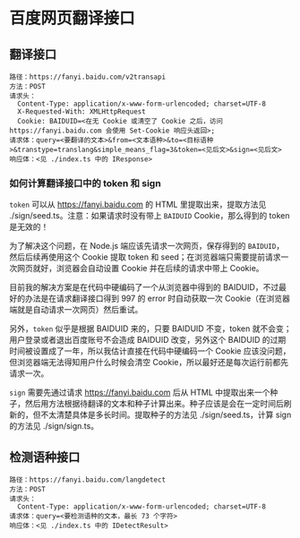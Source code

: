# 百度网页翻译接口

## 翻译接口

```
路径：https://fanyi.baidu.com/v2transapi
方法：POST
请求头：
  Content-Type: application/x-www-form-urlencoded; charset=UTF-8
  X-Requested-With: XMLHttpRequest
  Cookie: BAIDUID=<在无 Cookie 或清空了 Cookie 之后，访问 https://fanyi.baidu.com 会使用 Set-Cookie 响应头返回>;
请求体：query=<要翻译的文本>&from=<文本语种>&to=<目标语种>&transtype=translang&simple_means_flag=3&token=<见后文>&sign=<见后文>
响应体：<见 ./index.ts 中的 IResponse>
```

### 如何计算翻译接口中的 token 和 sign

`token` 可以从 https://fanyi.baidu.com 的 HTML 里提取出来，提取方法见 ./sign/seed.ts。注意：如果请求时没有带上 `BAIDUID` Cookie，那么得到的 token 是无效的！

为了解决这个问题，在 Node.js 端应该先请求一次网页，保存得到的 `BAIDUID`，然后后续再使用这个 Cookie 提取 token 和 seed；在浏览器端只需要提前请求一次网页就好，浏览器会自动设置 Cookie 并在后续的请求中带上 Cookie。

目前我的解决方案是在代码中硬编码了一个从浏览器中得到的 BAIDUID，不过最好的办法是在请求翻译接口得到 997 的 error 时自动获取一次 Cookie（在浏览器端就是自动请求一次网页）然后重试。

另外，`token` 似乎是根据 BAIDUID 来的，只要 BAIDUID 不变，token 就不会变；用户登录或者退出百度账号不会造成 BAIDUID 改变，另外这个 BAIDUID 的过期时间被设置成了一年，所以我估计直接在代码中硬编码一个 Cookie 应该没问题，但浏览器端无法得知用户什么时候会清空 Cookie，所以最好还是每次运行前都先请求一次。

`sign` 需要先通过请求 https://fanyi.baidu.com 后从 HTML 中提取出来一个种子，然后用方法根据待翻译的文本和种子计算出来。种子应该是会在一定时间后刷新的，但不太清楚具体是多长时间。提取种子的方法见 ./sign/seed.ts，计算 sign 的方法见 ./sign/sign.ts。

## 检测语种接口

```
路径：https://fanyi.baidu.com/langdetect
方法：POST
请求头：
  Content-Type: application/x-www-form-urlencoded; charset=UTF-8
请求体：query=<要检测语种的文本，最长 73 个字符>
响应体：<见 ./index.ts 中的 IDetectResult>
```
